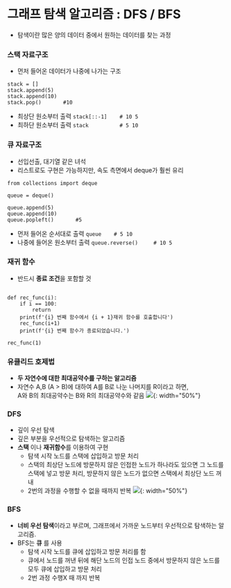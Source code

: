 # 그래프 탐색 알고리즘 : DFS / BFS
* 탐색이란 많은 양의 데이터 중에서 원하는 데이터를 찾는 과정


### 스택 자료구조
* 먼저 들어온 데이터가 나중에 나가는 구조
<pre><code>stack = []
stack.append(5)
stack.append(10)
stack.pop()       #10
</code></pre>
* 최상단 원소부터 출력
```stack[::-1]    # 10 5```
* 최하단 원소부터 출력
```stack          # 5 10 ```


### 큐 자료구조
* 선입선출, 대기열 같은 녀석
* 리스트로도 구현은 가능하지만, 속도 측면에서 deque가 훨씬 유리
<pre><code>from collections import deque

queue = deque()

queue.append(5)
queue.append(10)
queue.popleft()       #5
</code></pre>
* 먼저 들어온 순서대로 출력
```queue    # 5 10```
* 나중에 들어온 원소부터 출력
```queue.reverse()     # 10 5 ```


### 재귀 함수
* 반드시 **종료 조건**을 포함할 것
<pre><code>
def rec_func(i):
    if i == 100:
        return
    print(f'{i} 번째 함수에서 {i + 1}재귀 함수를 호출합니다')
    rec_func(i+1)
    print(f'{i} 번째 함수가 종료되었습니다.')

rec_func(1)
</code></pre>

### 유클리드 호제법
* **두 자연수에 대한 최대공약수를 구하는 알고리즘**
* 자연수 A,B (A > B)에 대하여 A를 B로 나눈 나머지를 R이라고 하면,<br /> A와 B의 최대공약수는 B와 R의 최대공약수와 같음
![](uclid_gcd.png){: width="50%"}

### DFS
* 깊이 우선 탐색
* 깊은 부분을 우선적으로 탐색하는 알고리즘
* **스택** 이나 **재귀함수**를 이용하여 구현
  * 탐색 시작 노드를 스택에 삽입하고 방문 처리
  * 스택의 최상단 노드에 방문하지 않은 인접한 노드가 하나라도 있으면 그 노드를 스택에 넣고 방문 처리, 방문하지 않은 노드가 없으면 스택에서 최상단 노드 꺼내
  * 2번의 과정을 수행할 수 없을 때까지 반복
![](DFS.png){: width="50%"}


### BFS 
* **너비 우선 탐색**이라고 부르며, 그래프에서 가까운 노드부터 우선적으로 탐색하는 알고리즘.
* BFS는 **큐** 를 사용
  * 탐색 시작 노드를 큐에 삽입하고 방문 처리를 함
  * 큐에서 노드를 꺼낸 뒤에 해단 노드의 인접 노드 중에서 방문하지 않은 노드를 모두 큐에 삽입하고 방문 처리
  * 2번 과정 수행X 때 까지 반복
  

<pre><code>
</code></pre>
